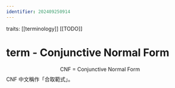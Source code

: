 ```yaml
---
identifier: 202409250914
---
```

traits: [[terminology]] [[TODO]]
# term - Conjunctive Normal Form
$$
\text{ CNF = Conjunctive Normal Form}
$$
CNF 中文稱作「合取範式」。